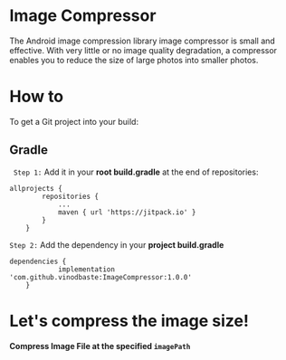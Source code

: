 # Image Compressor

The Android image compression library image compressor is small and effective. With very little or no image quality degradation, a compressor enables you to reduce the size of large photos into smaller photos.

# How to
To get a Git project into your build:
## Gradle
` Step 1:` Add it in your **root build.gradle**  at the end of repositories:
```
allprojects {
		repositories {
			...
			maven { url 'https://jitpack.io' }
		}
	}
```

`Step 2:` Add the dependency in your **project build.gradle**
```
dependencies {
	        implementation 'com.github.vinodbaste:ImageCompressor:1.0.0'
	}
```
# Let's compress the image size!
#### Compress Image File at the specified `imagePath`
<script src="https://gist.github.com/vinodbaste/10672292c5affb2d9fa0c9a6d3d7e2e7.js"></script>


